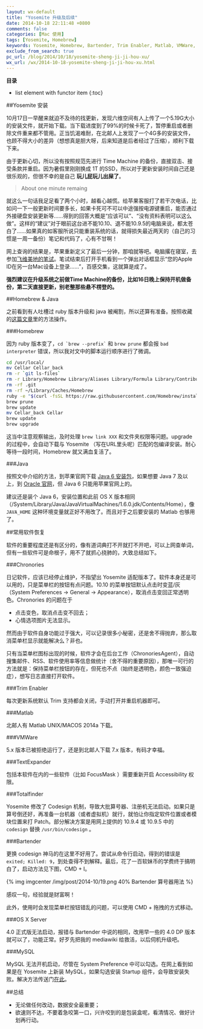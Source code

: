 ```yaml
---
layout: wx-default
title: "Yosemite 升级及后续"
date: 2014-10-18 22:11:48 +0800
comments: false
categories: [Mac 使用]
tags: [Yosemite, Homebrew]
keywords: Yosemite, Homebrew, Bartender, Trim Enabler, Matlab, VMWare, MySQL, TextExpander, Totalfinder, codesign
exclude_from_search: true
pc_url: /blog/2014/10/18/yosemite-sheng-ji-ji-hou-xu/
wx_url: /wx/2014-10-18-yosemite-sheng-ji-ji-hou-xu.html
---
```


__目录__

* list element with functor item
{:toc}

<!-- excerpt start -->

##Yosemite 安装

10月17日一早醒来就迫不及待的找更新，发现六维空间有人上传了一个5.19G大小的安装文件，就开始下载。当下载进度到了99%的时候卡死了，暂停重启或者删除文件重来都不管用。正当饥渴难耐，在北邮人上发现了一个4G多的安装文件，也顾不得大小的差异（想想真是胆大呀，后来知道是后者经过了压缩），顺利下载下来。

由于更新心切，所以没有按照规范先进行 Time Machine 的备份，直接双击、接受条款并重启。因为暑假里刚刚换成 1T 的SSD，所以对于更新安装时间自己还是很乐观的，但很不幸的是自己 **玩儿屁玩儿出屎了**。

> About one minute remaing

就这么一句话我足足看了两个小时，越看心越慌。给苹果客服打了若干次电话，比如问一下一般更新时间要多长，如果卡死可不可以中途强按电源键重启，能否通过外接硬盘安装更新等……得到的回答大概是“应该可以”、“没有资料表明可以这么做”。这样的“建议”对于眼前这台进不能10.10、退不能10.9.5的电脑来说，都太苍白了……如果真的如客服所说只能重装系统的话，就得损失最近两天的（自己的习惯是一周一备份）笔记和代码了，心有不甘啊！

网上查询的结果是，苹果重新定义了最后一分钟，那咱就等吧。电脑撂在寝室，去参加[飞维美地的笔试](/blog/2014/10/18/fei-wei-mei-di-bi-shi-hui-yi/)。笔试结束后打开手机看到一个弹出对话框显示“您的Apple ID在另一台Mac设备上登录……”，百感交集，这就算是成了。

**强烈建议在升级系统之前做Time Machine的备份，比如16日晚上保持开机做备份，第二天直接更新，别老整那些悬不楞登的。**

<!-- excerpt end -->

##Homebrew & Java

之前看到有人吐槽过 ruby 版本升级和 java 被阉割，所以还算有准备。按照收藏的[这篇文章](http://chijianqiang.baijia.baidu.com/article/32621)里的方法操作。

###Homebrew

因为 ruby 版本变了，`` cd `brew --prefix` `` 和 `brew prune` 都会报 `bad interpreter` 错误，所以我对文中的脚本运行顺序进行了微调。

``` bash 更新 Homebrew 
cd /usr/local/
mv Cellar Cellar_back
rm -r `git ls-files`
rm -r Library/Homebrew Library/Aliases Library/Formula Library/Contributions
rm -rf .git
rm -rf ~/Library/Caches/Homebrew
ruby -e "$(curl -fsSL https://raw.githubusercontent.com/Homebrew/install/master/install)"
brew prune
brew update
mv Cellar_back Cellar
brew update
brew upgrade
```

这当中注意观察输出，及时处理 `brew link XXX` 和文件夹权限等问题。upgrade 的过程中，会自动下载与 Yosemite （写在URL里头呢）匹配的包编译安装。耐心等待一段时间，Homebrew 就又满血复活了。

###Java

按照文中介绍的方法，到苹果官网下载 [Java 6 安装包](http://support.apple.com/kb/DL1572?viewlocale=en_US&locale=en_US)，如果想要 Java 7 及以上，到 [Oracle 官网](http://www.oracle.com/technetwork/java/javase/downloads/index.html)，但 Java 6 只能用苹果官网上的。

建议还是装个 Java 6，安装位置和此前 OS X 版本相同（/System/Library/Java/JavaVirtualMachines/1.6.0.jdk/Contents/Home），像 `JAVA_HOME` 这种环境变量就正好不用改了。而且对于之后要安装的 Matlab 也够用了。

##常用软件恢复

软件的重要程度还是有区分的，像有道词典打不开就打不开吧，可以上网查单词，但有一些软件可是命根子，用不了就抓心挠肺的，大致总结如下。

###Chronories

日记软件，应该已经停止维护，不指望出 Yosemite 适配版本了。软件本身还是可以用的，只是菜单栏的按钮有点问题。10.10 的菜单按钮默认点击时变蓝/灰（System Preferences -> General -> Appearance），取消点击变回正常透明色。Chronories 的问题在于

* 点击变色，取消点击变不回去；
* 心情选项图片无法显示。

然而由于软件自身功能过于强大，可以记录很多小秘密，还是舍不得抛弃，那么取消菜单栏显示就能解决么？非也。

只有当菜单栏图标出现的时候，软件才会在后台工作（ChronoriesAgent），自动搜集邮件、RSS、软件使用率等信息做统计（舍不得的重要原因），那唯一可行的方法就是：保持菜单栏按钮的存在，但死也不点（始终是透明色，颜色一致强迫症），想写日志直接打开软件。

###Trim Enabler

每次更新系统默认 Trim 支持都会关闭，手动打开并重启机器即可。

###Matlab

北邮人有 Matlab UNIX/MACOS 2014a 下载。

###VMWare

5.x 版本已被拒绝运行了，还是到北邮人下载 7.x 版本，有码才幸福。

###TextExpander

包括本软件在内的一些软件（比如 FocusMask ）需要重新开启 Accessibility 权限。

###Totalfinder

Yosemite 修改了 Codesign 机制，导致大批算号器、注册机无法启动。如果只是算号倒还好，再准备一台机器（或者虚拟机）就行，就怕让你指定软件位置或者模块位置来打 Patch。部分解决方案是用网上提供的 10.9.4 或 10.9.5 中的 `codesign` 替换 `/usr/bin/codesign` 。

###Bartender

更换 codesign 神马的在这里不好用了。尝试从命令行启动，得到的错误是 `exited; Killed: 9`，到处查得不到解释。最后，花了一百软妹币的学费终于搞明白了，启动方法见下图，CMD + I。

{% img imgcenter /img/post/2014-10/19.png 40% Bartender 算号器用法 %}

感叹一句，经验就是财富啊！

此外，使用时会发现菜单栏按钮错乱的问题，可以使用 CMD + 拖拽的方式移动。

###OS X Server

4.0 正式版无法启动，报错与 Bartender 中说的相同，改用早一些的 4.0 DP 版本就可以了，功能正常。好歹先把我的 mediawiki 给救活，以后伺机升级吧。

###MySQL

MySQL 无法开机启动，尽管在 System Preference 中可以勾选。在网上看到如果是在 Yosemite 上新装 MySQL，如果勾选安装 Startup 组件，会导致安装失败。解决方法传送门[在此](http://my.oschina.net/huyuaning/blog/334584)。

##总结

* 无论做任何改动，数据安全最重要；
* 欲速则不达，不要着急咬第一口，兴许咬到的是包装盒呢，看清情况、做好计划再行动。